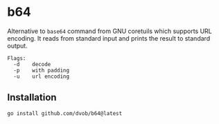 # b64
Alternative to `base64` command from GNU coretuils which supports URL encoding.
It reads from standard input and prints the result to standard output.

```
Flags:
  -d	decode
  -p	with padding
  -u	url encoding
```

## Installation
```
go install github.com/dvob/b64@latest
```
